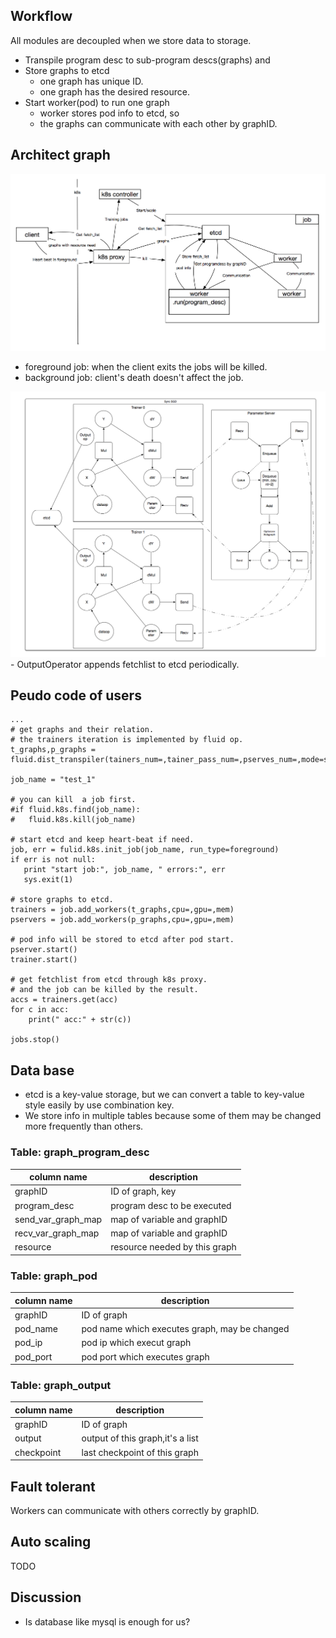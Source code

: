 ## Workflow
All modules are decoupled when we store data to storage.

- Transpile program desc to sub-program descs(graphs) and
- Store graphs to etcd
	- one graph has unique ID. 
	- one graph has the desired resource.
- Start worker(pod) to run one graph
   - worker stores pod info to etcd, so 
   - the graphs can communicate with each other by graphID.

## Architect graph
<div style="align: center">
<img src="src/arch2.png" width="700" align=center/>
</div>

- foreground job: when the client exits the jobs will be killed.
- background job: client's death doesn't affect the job.


<div style="align: center">
<img src="src/dist-graph2.png" width="700" align=center/>
</div>
- OutputOperator appends fetchlist to etcd periodically.

## Peudo code of users
```
...
# get graphs and their relation.
# the trainers iteration is implemented by fluid op.
t_graphs,p_graphs = fluid.dist_transpiler(tainers_num=,tainer_pass_num=,pserves_num=,mode=sync)

job_name = "test_1"

# you can kill  a job first.
#if fluid.k8s.find(job_name):
#	fluid.k8s.kill(job_name)

# start etcd and keep heart-beat if need.
job, err = fulid.k8s.init_job(job_name, run_type=foreground)
if err is not null:
   print "start job:", job_name, " errors:", err
   sys.exit(1)
   
# store graphs to etcd.
trainers = job.add_workers(t_graphs,cpu=,gpu=,mem)
pservers = job.add_workers(p_graphs,cpu=,gpu=,mem)

# pod info will be stored to etcd after pod start.
pserver.start()
trainer.start()

# get fetchlist from etcd through k8s proxy.
# and the job can be killed by the result.
accs = trainers.get(acc)
for c in acc:
    print(" acc:" + str(c))

jobs.stop()
```


## Data base 
- etcd is a key-value storage, but we can convert a table to key-value style easily by use combination key.
- We store info in multiple tables because some of them may be changed more frequently than others.

### Table: graph_program_desc

| column name | description|
|----------|-------------|
| graphID |  ID of graph, key    |
| program_desc| program desc to be executed    |
| send_var_graph_map|map of variable and graphID|
| recv_var_graph_map|map of variable and graphID|
|resource|resource needed by this graph|

### Table: graph_pod
| column name | description|
|----------|-------------|
|graphID|ID of graph|
|pod_name|pod name which executes graph, may be changed|
|pod_ip|pod ip which execut graph|
|pod_port|pod port which executes graph|

### Table: graph_output
| column name | description|
|----------|-------------|
|graphID|ID of graph|
|output|output of this graph,it's a list|
|checkpoint|last checkpoint of this graph|


## Fault tolerant
Workers can communicate with others correctly by graphID.

## Auto scaling
TODO

## Discussion
- Is database like mysql is enough for us?
